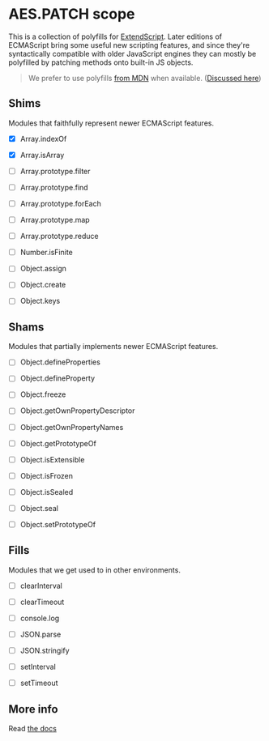 # AES.PATCH scope
This is a collection of polyfills for [ExtendScript](https://en.wikipedia.org/wiki/ExtendScript). Later editions of ECMAScript bring some useful new scripting features, and since they're syntactically compatible with older JavaScript engines they can mostly be polyfilled by patching methods onto built-in JS objects.

> We prefer to use polyfills [from MDN](https://developer.mozilla.org/en-US/) when available. ([Discussed here](https://github.com/ExtendScript/extendscript-es6-shim/issues/1))


## Shims
Modules that faithfully represent newer ECMAScript features.

  - [x] Array.indexOf
  - [x] Array.isArray
  - [ ] Array.prototype.filter
  - [ ] Array.prototype.find
  - [ ] Array.prototype.forEach
  - [ ] Array.prototype.map
  - [ ] Array.prototype.reduce
  - [ ] Number.isFinite
  - [ ] Object.assign
  - [ ] Object.create
  - [ ] Object.keys


## Shams
Modules that partially implements newer ECMAScript features.

  - [ ] Object.defineProperties
  - [ ] Object.defineProperty
  - [ ] Object.freeze
  - [ ] Object.getOwnPropertyDescriptor
  - [ ] Object.getOwnPropertyNames
  - [ ] Object.getPrototypeOf
  - [ ] Object.isExtensible
  - [ ] Object.isFrozen
  - [ ] Object.isSealed
  - [ ] Object.seal
  - [ ] Object.setPrototypeOf


## Fills
Modules that we get used to in other environments.

  - [ ] clearInterval
  - [ ] clearTimeout
  - [ ] console.log
  - [ ] JSON.parse
  - [ ] JSON.stringify
  - [ ] setInterval
  - [ ] setTimeout


## More info

Read [the docs](../docs/README.md)

